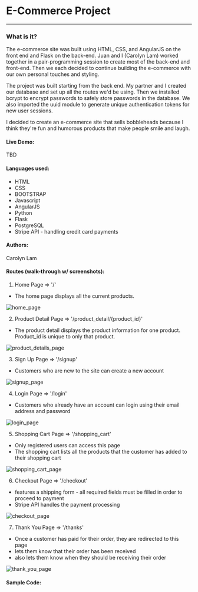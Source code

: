 # E-Commerce Project
---
<!-- #### Objective:
create an e-commerce site implementing angular on the front end and flask on the back-end -->

### What is it?

The e-commerce site was built using HTML, CSS, and AngularJS on the front end and Flask on the back-end. Juan and I (Carolyn Lam) worked together in a pair-programming session to create most of the back-end and front-end. Then we each decided to continue building the e-commerce with our own personal touches and styling.

The project was built starting from the back end. My partner and I created our database and set up all the routes we'd be using. Then we installed bcrypt to encrypt passwords to safely store passwords in the database. We also imported the uuid module to generate unique authentication tokens for new user sessions.

I decided to create an e-commerce site that sells bobbleheads because I think they're fun and humorous products that make people smile and laugh.

#### Live Demo:

TBD
<!-- [Xmas Blackjack Game] (http://xmasblackjack.surge.sh/) -->

#### Languages used:

* HTML
* CSS
* BOOTSTRAP
* Javascript
* AngularJS
* Python
* Flask
* PostgreSQL
* Stripe API - handling credit card payments

#### Authors:

Carolyn Lam

#### Routes (walk-through w/ screenshots):

1. Home Page => '/'

  * The home page displays all the current products.

  ![home_page](static/images/home.png)

2. Product Detail Page => '/product_detail/{product_id}'

  * The product detail displays the product information for one product. Product_id is unique to only that product.

  ![product_details_page](static/images/product_details.png)

3. Sign Up Page => '/signup'

  * Customers who are new to the site can create a new account

  ![signup_page](static/images/signup.png)

4. Login Page => '/login'

  * Customers who already have an account can login using their email address and password

  ![login_page](static/images/signin.png)

5. Shopping Cart Page => '/shopping_cart'

  * Only registered users can access this page
  * The shopping cart lists all the products that the customer has added to their shopping cart

  ![shopping_cart_page](static/images/shopping_cart.png)

6. Checkout Page => '/checkout'

  * features a shipping form - all required fields must be filled in order to proceed to payment
  * Stripe API handles the payment processing

  ![checkout_page](static/images/checkout.png)

7. Thank You Page => '/thanks'

  * Once a customer has paid for their order, they are redirected to this page
  * lets them know that their order has been received
  * also lets them know when they should be receiving their order

  ![thank_you_page](static/images/thank_you.png)


#### Sample Code:
